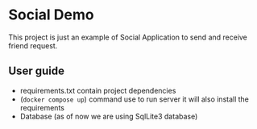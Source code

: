
# Social Demo

This project is just an example of Social Application to send and receive friend request.

## User guide

- requirements.txt contain project dependencies
- (`docker compose up`) command use to run server it will also install the requirements 
- Database (as of now we are using SqlLite3 database)
